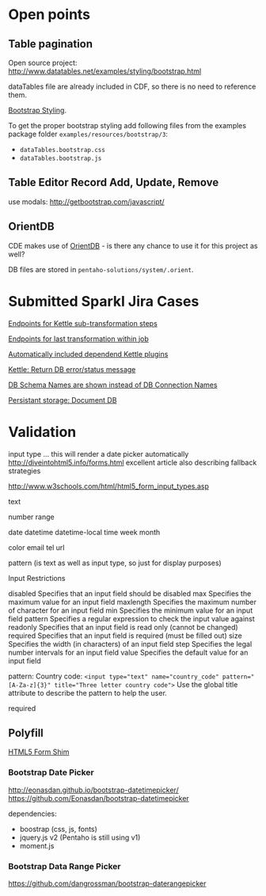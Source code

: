 

# Open points

## Table pagination

Open source project: http://www.datatables.net/examples/styling/bootstrap.html

dataTables file are already included in CDF, so there is no need to reference them.

[Bootstrap Styling](https://editor.datatables.net/examples/styling/bootstrap.html).

To get the proper bootstrap styling add following files from the examples package folder `examples/resources/bootstrap/3`:

- `dataTables.bootstrap.css`
- `dataTables.bootstrap.js`

## Table Editor Record Add, Update, Remove

use modals: http://getbootstrap.com/javascript/

## OrientDB

CDE makes use of [OrientDB](http://www.orientechnologies.com/orientdb/) - is there any chance to use it for this project as well?

DB files are stored in `pentaho-solutions/system/.orient`.


# Submitted Sparkl Jira Cases

[Endpoints for Kettle sub-transformation steps](http://jira.pentaho.com/browse/SPARKL-65)

[Endpoints for last transformation within job](http://jira.pentaho.com/browse/SPARKL-66)

[Automatically included dependend Kettle plugins](http://jira.pentaho.com/browse/SPARKL-67)

[Kettle: Return DB error/status message](http://jira.pentaho.com/browse/PDI-12719)

[DB Schema Names are shown instead of DB Connection Names](https://github.com/webdetails/kettle-baserver-utils/issues/2)

[Persistant storage: Document DB](http://jira.pentaho.com/browse/SPARKL-96)

# Validation

input type ... this will render a date picker automatically
http://diveintohtml5.info/forms.html
excellent article also describing fallback strategies


http://www.w3schools.com/html/html5_form_input_types.asp


text

number
range

date
datetime
datetime-local
time
week
month

color
email
tel
url


pattern (is text as well as input type, so just for display purposes)



Input Restrictions

disabled	Specifies that an input field should be disabled
max	Specifies the maximum value for an input field
maxlength	Specifies the maximum number of character for an input field
min	Specifies the minimum value for an input field
pattern	Specifies a regular expression to check the input value against
readonly	Specifies that an input field is read only (cannot be changed)
required	Specifies that an input field is required (must be filled out)
size	Specifies the width (in characters) of an input field
step	Specifies the legal number intervals for an input field
value	Specifies the default value for an input field

pattern:
Country code: `<input type="text" name="country_code" pattern="[A-Za-z]{3}" title="Three letter country code">`
Use the global title attribute to describe the pattern to help the user.

required

## Polyfill

[HTML5 Form Shim](http://dsheiko.github.io/HTML5-Form-Shim/)

### Bootstrap Date Picker

http://eonasdan.github.io/bootstrap-datetimepicker/
https://github.com/Eonasdan/bootstrap-datetimepicker

dependencies:

- boostrap (css, js, fonts)
- jquery.js v2 (Pentaho is still using v1)
- moment.js

### Bootstrap Data Range Picker ###

https://github.com/dangrossman/bootstrap-daterangepicker
